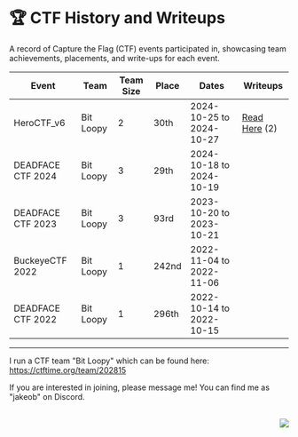 # 🏆 CTF History and Writeups

A record of Capture the Flag (CTF) events participated in, showcasing team achievements, placements, and write-ups for each event.

| Event             | Team      | Team Size | Place   | Dates                    | Writeups |
|-------------------|-----------|-----------|---------|--------------------------|----------|
| HeroCTF_v6        | Bit Loopy | 2         | 30th    | 2024-10-25 to 2024-10-27 | [Read Here](https://github.com/SeanValley/CTF_Writeups/tree/main/HeroCTF_v6) (2)|
| DEADFACE CTF 2024 | Bit Loopy | 3         | 29th    | 2024-10-18 to 2024-10-19 |                                                                                |
| DEADFACE CTF 2023 | Bit Loopy | 3         | 93rd    | 2023-10-20 to 2023-10-21 |                                                                                |
| BuckeyeCTF 2022   | Bit Loopy | 1         | 242nd   | 2022-11-04 to 2022-11-06 |                                                                                |
| DEADFACE CTF 2022 | Bit Loopy | 1         | 296th   | 2022-10-14 to 2022-10-15 |                                                                                |

---


I run a CTF team "Bit Loopy" which can be found here: https://ctftime.org/team/202815

If you are interested in joining, please message me! You can find me as "jakeob" on Discord.

<br>

<div align="right"><img src="https://github.com/user-attachments/assets/6de983de-e96f-4462-85d7-f56d5817496d"/></div>

<br>
